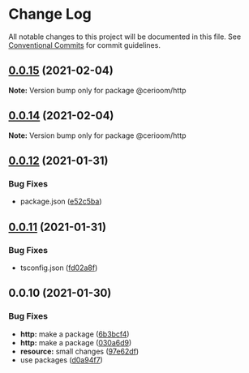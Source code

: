 # Change Log

All notable changes to this project will be documented in this file.
See [Conventional Commits](https://conventionalcommits.org) for commit guidelines.

## [0.0.15](https://github.com/cerioom/cerioom-node/compare/v0.0.14...v0.0.15) (2021-02-04)

**Note:** Version bump only for package @cerioom/http





## [0.0.14](https://github.com/cerioom/cerioom-node/compare/v0.0.12...v0.0.14) (2021-02-04)

**Note:** Version bump only for package @cerioom/http





## [0.0.12](https://github.com/cerioom/cerioom-node/compare/v0.0.11...v0.0.12) (2021-01-31)


### Bug Fixes

* package.json ([e52c5ba](https://github.com/cerioom/cerioom-node/commit/e52c5ba1a631ff072ec777e9933f5d0029eef551))





## [0.0.11](https://github.com/cerioom/cerioom-node/compare/v0.0.10...v0.0.11) (2021-01-31)


### Bug Fixes

* tsconfig.json ([fd02a8f](https://github.com/cerioom/cerioom-node/commit/fd02a8f942200ee144fe6e8c609a20d8b35d8e3d))





## 0.0.10 (2021-01-30)


### Bug Fixes

* **http:** make a package ([6b3bcf4](https://github.com/cerioom/cerioom-node/commit/6b3bcf4a3ffff579f8c9bb3ff61fb72da5c5d780))
* **http:** make a package ([030a6d9](https://github.com/cerioom/cerioom-node/commit/030a6d9105b7784bf5789598243177020c3ccea5))
* **resource:** small changes ([97e62df](https://github.com/cerioom/cerioom-node/commit/97e62df9f375e32b299d32c2c549b19df47121ef))
* use packages ([d0a94f7](https://github.com/cerioom/cerioom-node/commit/d0a94f795e29fdae96fe1eb8123f4777ed3ec6ec))
